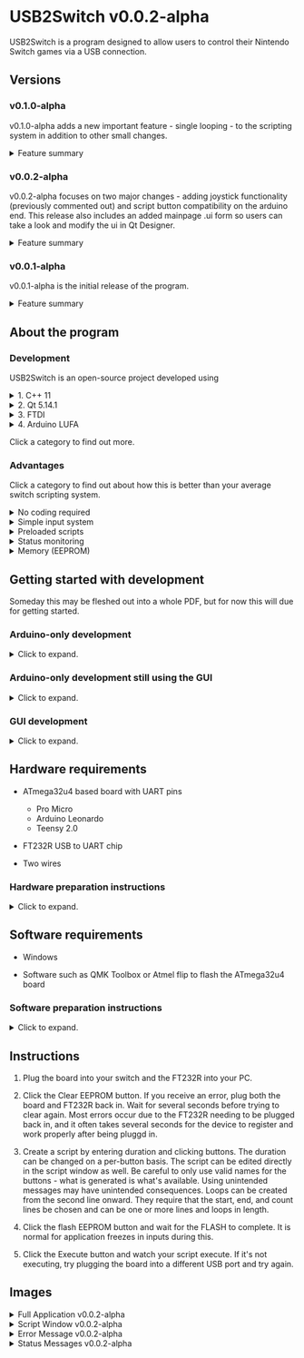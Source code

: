 # USB2Switch v0.0.2-alpha

USB2Switch is a program designed to allow users to control their Nintendo Switch games via a USB connection. 

## Versions 

### v0.1.0-alpha

v0.1.0-alpha adds a new important feature - single looping - to the scripting system in addition to other small changes.

<details>
  <summary>Feature summary</summary>

#### USB2Switch PC Application

Green is functional, orange is deprecated/broken, red is removed. 

```diff
+ Added startLine, endLine, and loopCountLine line edits to support creating loops from the GUI.
+ Added loop button to gather line data and add it to the plain text edit.
+ Changed the name of the Status window frame from Frame to Status.
```

#### USB2Switch ATmega32u4 Firmware

```diff
+ Added support for single looping to the flashing and execute functions.
```
</details>

### v0.0.2-alpha

v0.0.2-alpha focuses on two major changes - adding joystick functionality (previously commented out) and script button compatibility on the arduino end. This release also includes an added mainpage .ui form so users can take a look and modify the ui in Qt Designer. 

<details>
  <summary>Feature summary</summary>

#### USB2Switch PC Application

Green is functional, orange is deprecated/broken, red is removed. 

```diff
+ Added color animations to all of the preloaded script select buttons
```

#### USB2Switch ATmega32u4 Firmware

```diff
+ Added joystick support (previously commented out) and fixed bugs. 
+ Added support for ACNH scripts from acnh-tools.
+ Added use cases for script choosing buttons on the GUI. 
- Removed simple script function in general to ensure memory availability but did not remove header file
! Now at 91% of program storage. 
! Scripts are untested. Most should work but some may not due to string conversion or typo bugs (especially EV, fossil, and egg hatch) that I anticipate may have been introduced. 
```
</details>

### v0.0.1-alpha

v0.0.1-alpha is the initial release of the program.

<details>
  <summary>Feature summary</summary>

#### USB2Switch PC Application

Green is functional, orange is deprecated/broken. 

```diff
+ Created GUI
+ Added joycons for button input
+ Overlayed buttons on joycon for all inputs
+ Overlayed joystick dials for left and right joysticks
+ Created skeleton tab section for preloaded scripts
+ Created duration input
+ Connected duration and inputs to script window
+ Added function and button for flashing scripts to EEPROM 
+ Added function and button for clearing EEPROM of all commands
+ Added function and button for executing scripts loaded to the board
+ Added function and button for clearing the script box
+ Added Status checking window
+ Added function for checking status to Status checking window
+ Added responsive fields for checkoffs in Status window
+ Added task status bar to monitor functions
+ Added skeleton instant checkbox
+ Added monitor checkbox for debug mode (not included in release)
+ Added Custom Message field
+ Added skeleton menu
+ Added handshake functions for all communication between PC and ATmega32u4 board
+ Added error handling for disconnected FTDI chips and timeouts
! Added FTDI test function
```

#### USB2Switch ATmega32u4 Firmware

```diff
+ Ported swemu-plus-plus
+ Added handshake implementations for receiving data to every communication function
+ Added function for flashing EEPROM
+ Added function for clearing EEPROM
+ Added function for executing stored script
+ Added function for sending status data to PC
+ Added serial data handling
```
</details>


## About the program

### Development

USB2Switch is an open-source project developed using

<details>
    <summary>1. C++ 11 </summary>

C++ 11 handles the FTDI functions and GUI tasks. The Qt framework written in C++ powers the GUI. 

</details>

<details>
    <summary>2. Qt 5.14.1 </summary>

Qt 5.14.1 is used for the GUI for the program. Qt handles a majority of the PC-side actions such as inputs, script parsing, and more. Qt Designer is used to auto-generate a layout and most of the stylesheets used in the program. 

</details>

<details>
    <summary>3. FTDI</summary>

The [FTDI D2XX drivers](https://www.ftdichip.com/Drivers/D2XX.htm) are used to handle the communication with the FTDI chip. I develop in Windows using these drivers and that is why the program is Windows-only. 

</details>

<details>
    <summary>4. Arduino LUFA</summary>

[Palatis' Arduino-Lufa](https://github.com/Palatis/Arduino-Lufa) powers the controller input to the nintendo switch. The original firmware is based on [fluffymadness' ATMega32u4-Switch-Fighstick](https://github.com/fluffymadness/ATMega32U4-Switch-Fightstick), which is based on several other projects. 

</details>

Click a category to find out more. 


### Advantages

Click a category to find out about how this is better than your average switch scripting system.

<details>
    <summary>No coding required</summary>
Many other scripting systems require that scripts be written directly into the code, compiled with the code, and flashed to the board. No coding is required to write and deploy scripts with this system. The hex file only needs to be flashed once to be used with this program. 

</details>

<details>
    <summary>Simple input system</summary>

Inputs are performed directly onto a joycon. All of the normal buttons are enabled besides d-pad. Users simply need to input a duration, click the buttons they want to be pressed, and then click the "Flash EEPROM" and "Execute" buttons to deploy their first script. 

</details>

<details>
    <summary>Preloaded scripts</summary>

Several common scripts from previous projects I have worked on are already included in this program (not true in v0.0.1). Users can plug in their FT232R to the PC, their board to the switch, and click one of the PKMN SW/SH or ACNH scripts to begin - no other input required.

</details>

<details>
    <summary>Status monitoring</summary>

Users are visually updated on the progress of their tasks. There are progress bars for each of the functions in the main menu and in the status bar menu. There are colors and messages attached to errors and completion. 

</details>

<details>
    <summary>Memory (EEPROM)</summary>

Scripts are stored directly in the board's memory. This ensures that the script will continue to be loaded even if the board is unplugged. 

</details>

## Getting started with development

Someday this may be fleshed out into a whole PDF, but for now this will due for getting started.

### Arduino-only development

<details>
    <summary> Click to expand. </summary>

Script development is available for people who would only like to work on Arduino code. If you would like to work with Arduino exclusively, I recommend [my swemu-plus-plus repo](https://github.com/ironandstee1/swemu-plus-plus). You'll be able to write and call scripts - all you have to do is plug the board into the switch after you've performed the setup. Write your script in the respective file and replace the uartScriptSelect() call with your class object and function call. 

</details>

### Arduino-only development still using the GUI

<details>
    <summary> Click to expand. </summary>

For this one I recommend downloading the source code in the Arduino folder of this repo. You'll have to clone this whole repo for that. You will still need the LUFA setup available here [my swemu-plus-plus repo](https://github.com/ironandstee1/swemu-plus-plus). Write your scripts in the file of your choosing as I did. In the uartScriptSelect() function in main, add a string (length 12 or less) to identify your script with. Open the GUI and use your cusotom send message to send that string and your script will begin.

</details>

### GUI development

<details>
    <summary> Click to expand. </summary>

I use Qt Creator but you're welcome to use whatever environment suits your needs. If you have Qt Creator you should be able to open the .pro folder and get access to the correct filesystem setup. You'll need to have [these drivers](https://www.ftdichip.com/Drivers/D2XX.htm) downloaded and placed in the base directory including ftd2xx.dll, ftd2xx.lib, and ftd2xx.h. I do not include these because they are not my libraries and I made no changes to them, just calls to them. I will update this more later but I believe these instructions should make this project usable on your windows PC. 

</details>


## Hardware requirements

* ATmega32u4 based board with UART pins
    * Pro Micro
    * Arduino Leonardo 
     * Teensy 2.0

* FT232R USB to UART chip

* Two wires

### Hardware preparation instructions

<details>
  <summary>Click to expand.</summary>


1. Solder the Serial1 RX and TX pins of the ATmega32u4 board (on my pro micro these are labeled TX0 and RX1). 

1. Connect the TX pin of the ATmega32u4 board to the RX pin of the FT232R connector and vice versa

</details>

## Software requirements

* Windows

* Software such as QMK Toolbox or Atmel flip to flash the ATmega32u4 board

### Software preparation instructions

<details>
  <summary>Click to expand.</summary>

1. Download the hex and zip file from this release

1. Boot up QMK Toolbox (or other program) and select the hex file you downloaded

1. Put your ATmega32u4 board in DFU mode by connecting GND to RST and letting go

1. Flash the firmware (hex file) to your board

1. Extract the zip into a folder of your choice

</details>

## Instructions

1. Plug the board into your switch and the FT232R into your PC.

1. Click the Clear EEPROM button. If you receive an error, plug both the board and FT232R back in. Wait for several seconds before trying to clear again. Most errors occur due to the FT232R needing to be plugged back in, and it often takes several seconds for the device to register and work properly after being pluggd in.

1. Create a script by entering duration and clicking buttons. The duration can be changed on a per-button basis. The script can be edited directly in the script window as well. Be careful to only use valid names for the buttons - what is generated is what's available. Using unintended messages may have unintended consequences. Loops can be created from the second line onward. They require that the start, end, and count lines be chosen and can be one or more lines and loops in length. 

1. Click the flash EEPROM button and wait for the FLASH to complete. It is normal for application freezes in inputs during this.

1. Click the Execute button and watch your script execute. If it's not executing, try plugging the board into a different USB port and try again.  

## Images

<details>
  <summary>Full Application v0.0.2-alpha</summary>

![fullscreen](https://user-images.githubusercontent.com/59491492/85200142-78e29d80-b2ba-11ea-95b5-ec88c826fb41.JPG)

</details>

<details>
  <summary>Script Window v0.0.2-alpha</summary>

![scriptwindows](https://user-images.githubusercontent.com/59491492/85200149-8e57c780-b2ba-11ea-82ba-79059020263a.JPG)

</details>

<details>
  <summary>Error Message v0.0.2-alpha</summary>

![errormsg](https://user-images.githubusercontent.com/59491492/85200174-b21b0d80-b2ba-11ea-9fad-77375a4d106c.JPG)

</details>

<details>
  <summary>Status Messages v0.0.2-alpha</summary>

![greenstatus](https://user-images.githubusercontent.com/59491492/85200181-c232ed00-b2ba-11ea-9a43-5c09e0bb3054.JPG)

![yellowstatus](https://user-images.githubusercontent.com/59491492/85200182-c52ddd80-b2ba-11ea-81fb-b9c03064b188.JPG)

</details>

